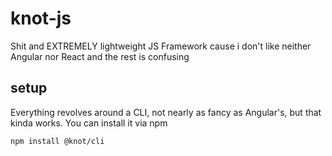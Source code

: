 # knot-js
Shit and EXTREMELY lightweight JS Framework cause i don't like neither Angular nor React and the rest is confusing

## setup
Everything revolves around a CLI, not nearly as fancy as Angular's, but that kinda works. You can install it via npm

`npm install @knot/cli`
